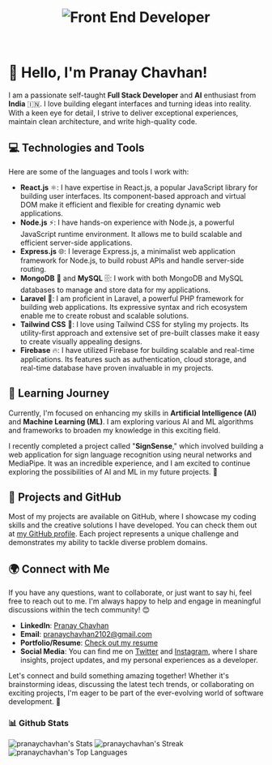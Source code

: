 <h1 align="center">
   <img alt="Front End Developer" src="https://github.com/PranayChavhan/PranayChavhan/assets/85397500/36470d8c-38d8-4147-a360-20639b0ec358" />
</h1>


<br />

<!-- Your Introduction README File -->

# 👋 Hello, I'm Pranay Chavhan!

I am a passionate self-taught **Full Stack Developer** and **AI** enthusiast from **India** 🇮🇳. I love building elegant interfaces and turning ideas into reality. With a keen eye for detail, I strive to deliver exceptional experiences, maintain clean architecture, and write high-quality code.

## 💻 Technologies and Tools

Here are some of the languages and tools I work with:

- **React.js** ⚛️: I have expertise in React.js, a popular JavaScript library for building user interfaces. Its component-based approach and virtual DOM make it efficient and flexible for creating dynamic web applications.
- **Node.js** ⚡: I have hands-on experience with Node.js, a powerful JavaScript runtime environment. It allows me to build scalable and efficient server-side applications.
- **Express.js** 🌐: I leverage Express.js, a minimalist web application framework for Node.js, to build robust APIs and handle server-side routing.
- **MongoDB** 🍃 and **MySQL** 🗄️: I work with both MongoDB and MySQL databases to manage and store data for my applications.
- **Laravel** 🚀: I am proficient in Laravel, a powerful PHP framework for building web applications. Its expressive syntax and rich ecosystem enable me to create robust and scalable solutions.
- **Tailwind CSS** 💅: I love using Tailwind CSS for styling my projects. Its utility-first approach and extensive set of pre-built classes make it easy to create visually appealing designs.
- **Firebase** 🔥: I have utilized Firebase for building scalable and real-time applications. Its features such as authentication, cloud storage, and real-time database have proven invaluable in my projects.


## 🌱 Learning Journey

Currently, I'm focused on enhancing my skills in **Artificial Intelligence (AI)** and **Machine Learning (ML)**. I am exploring various AI and ML algorithms and frameworks to broaden my knowledge in this exciting field.

I recently completed a project called "**SignSense**," which involved building a web application for sign language recognition using neural networks and MediaPipe. It was an incredible experience, and I am excited to continue exploring the possibilities of AI and ML in my future projects. 🤖

## 🔨 Projects and GitHub

Most of my projects are available on GitHub, where I showcase my coding skills and the creative solutions I have developed. You can check them out at [my GitHub profile](https://github.com/PranayChavhan/PranayChavhan). Each project represents a unique challenge and demonstrates my ability to tackle diverse problem domains.

## 🌍 Connect with Me

If you have any questions, want to collaborate, or just want to say hi, feel free to reach out to me. I'm always happy to help and engage in meaningful discussions within the tech community! 😊

- **LinkedIn**: [Pranay Chavhan](https://www.linkedin.com/in/pranay-chavhan-38785a224/)
- **Email**: pranaychavhan2102@gmail.com
- **Portfolio/Resume**: [Check out my resume](https://pranaychavhan.netlify.app/)
- **Social Media**: You can find me on [Twitter](https://twitter.com/username) and [Instagram](https://instagram.com/p.r.a.n.a.y_chavhan), where I share insights, project updates, and my personal experiences as a developer.

Let's connect and build something amazing together! Whether it's brainstorming ideas, discussing the latest tech trends, or collaborating on exciting projects, I'm eager to be part of the ever-evolving world of software development. 🚀

### 📊 Github Stats
![pranaychavhan's Stats](https://github-readme-stats.vercel.app/api?username=pranaychavhan&theme=react&show_icons=true&hide_border=true&count_private=true)
![pranaychavhan's Streak](https://github-readme-streak-stats.herokuapp.com/?user=pranaychavhan&theme=react&hide_border=true)
![pranaychavhan's Top Languages](https://github-readme-stats.vercel.app/api/top-langs/?username=pranaychavhan&theme=react&show_icons=true&hide_border=true&layout=compact)

